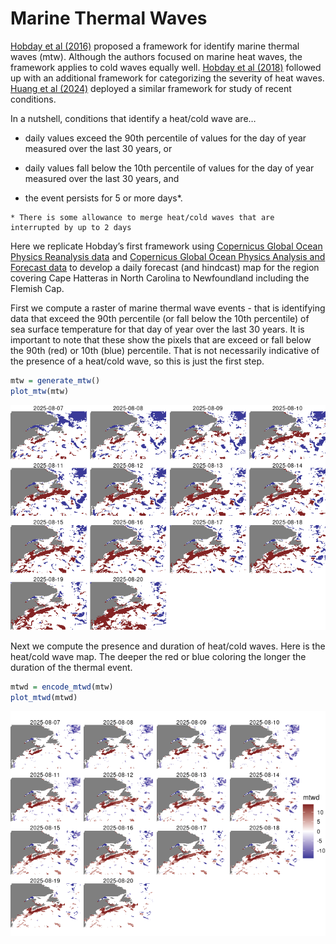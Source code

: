 Marine Thermal Waves
================

[Hobday et al
(2016)](https://www.sciencedirect.com/science/article/abs/pii/S0079661116000057)
proposed a framework for identify marine thermal waves (mtw). Although
the authors focused on marine heat waves, the framework applies to cold
waves equally well. [Hobday et al
(2018)](https://tos.org/oceanography/article/categorizing-and-naming-marine-heatwaves)
followed up with an additional framework for categorizing the severity
of heat waves. [Huang et al
(2024)](https://agupubs.onlinelibrary.wiley.com/doi/10.1029/2024GL108369)
deployed a similar framework for study of recent conditions.

In a nutshell, conditions that identify a heat/cold wave are…

- daily values exceed the 90th percentile of values for the day of year
  measured over the last 30 years, or

- daily values fall below the 10th percentile of values for the day of
  year measured over the last 30 years, and

- the event persists for 5 or more days\*.

<!-- -->

    * There is some allowance to merge heat/cold waves that are interrupted by up to 2 days

Here we replicate Hobday’s first framework using [Copernicus Global
Ocean Physics Reanalysis
data](https://data.marine.copernicus.eu/product/GLOBAL_MULTIYEAR_PHY_001_030/description)
and [Copernicus Global Ocean Physics Analysis and Forecast
data](https://data.marine.copernicus.eu/product/GLOBAL_ANALYSISFORECAST_PHY_001_024/description)
to develop a daily forecast (and hindcast) map for the region covering
Cape Hatteras in North Carolina to Newfoundland including the Flemish
Cap.

First we compute a raster of marine thermal wave events - that is
identifying data that exceed the 90th percentile (or fall below the 10th
percentile) of sea surface temperature for that day of year over the
last 30 years. It is important to note that these show the pixels that
are exceed or fall below the 90th (red) or 10th (blue) percentile. That
is not necessarily indicative of the presence of a heat/cold wave, so
this is just the first step.

``` r
mtw = generate_mtw()
plot_mtw(mtw)
```

![](README_files/figure-gfm/generate_mtw-1.png)<!-- -->

Next we compute the presence and duration of heat/cold waves. Here is
the heat/cold wave map. The deeper the red or blue coloring the longer
the duration of the thermal event.

``` r
mtwd = encode_mtwd(mtw)
plot_mtwd(mtwd)
```

![](README_files/figure-gfm/encode_mtwd-1.png)<!-- -->

